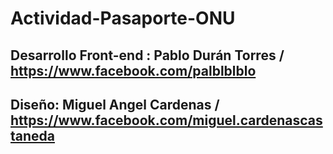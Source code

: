# Actividad-Pasaporte-ONU

## Desarrollo Front-end : Pablo Durán Torres / https://www.facebook.com/palblblblo
## Diseño: Miguel Angel Cardenas / https://www.facebook.com/miguel.cardenascastaneda
